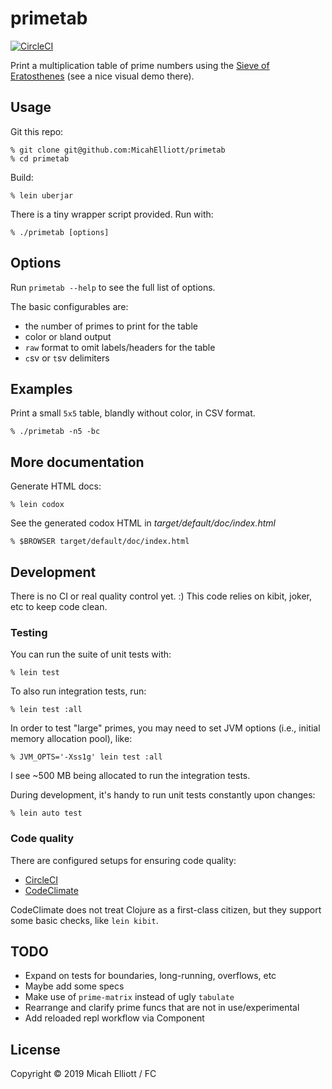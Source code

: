 # primetab

[![CircleCI](https://circleci.com/gh/MicahElliott/primetab/tree/master.svg?style=svg)](https://circleci.com/gh/MicahElliott/primetab/tree/master)
<!-- [![Maintainability](https://api.codeclimate.com/v1/badges/cc8be0237070cc2d38d9/maintainability)](https://codeclimate.com/github/MicahElliott/primetab/maintainability) -->
<!-- [![Test Coverage](https://api.codeclimate.com/v1/badges/cc8be0237070cc2d38d9/test_coverage)](https://codeclimate.com/github/MicahElliott/primetab/test_coverage) -->

Print a multiplication table of prime numbers using the [Sieve of
Eratosthenes](https://en.wikipedia.org/wiki/Sieve_of_Eratosthenes)
(see a nice visual demo there).

## Usage

Git this repo:

    % git clone git@github.com:MicahElliott/primetab
    % cd primetab

Build:

    % lein uberjar

There is a tiny wrapper script provided. Run with:

    % ./primetab [options]

## Options

Run `primetab --help` to see the full list of options.

The basic configurables are:
- the `n`umber of primes to print for the table
- color or `b`land output
- `raw` format to omit labels/headers for the table
- `c`sv or `t`sv delimiters

## Examples

Print a small `5x5` table, blandly without color, in CSV format.

    % ./primetab -n5 -bc

## More documentation

Generate HTML docs:

    % lein codox

See the generated codox HTML in _target/default/doc/index.html_

    % $BROWSER target/default/doc/index.html

## Development

There is no CI or real quality control yet. :) This code relies on
kibit, joker, etc to keep code clean.

### Testing

You can run the suite of unit tests with:

    % lein test

To also run integration tests, run:

    % lein test :all

In order to test "large" primes, you may need to set JVM options
(i.e., initial memory allocation pool), like:

    % JVM_OPTS='-Xss1g' lein test :all

I see ~500 MB being allocated to run the integration tests.

During development, it's handy to run unit tests constantly upon
changes:

    % lein auto test

### Code quality

There are configured setups for ensuring code quality:

- [CircleCI](https://circleci.com/gh/MicahElliott/primetab/)
- [CodeClimate](https://codeclimate.com/github/MicahElliott/primetab)

CodeClimate does not treat Clojure as a first-class citizen, but they
support some basic checks, like `lein kibit`.

## TODO

- Expand on tests for boundaries, long-running, overflows, etc
- Maybe add some specs
- Make use of `prime-matrix` instead of ugly `tabulate`
- Rearrange and clarify prime funcs that are not in use/experimental
- Add reloaded repl workflow via Component

## License

Copyright © 2019 Micah Elliott / FC
